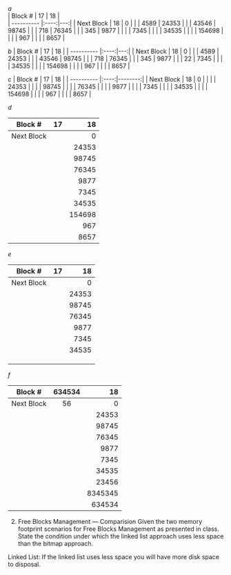 *a*                                             
    | Block #    |  17  | 18 |                  
    | ---------- |:----:|---:|
    | Next Block |  18  | 0  |
    |            | 4589 | 24353 |
    |            | 43546 | 98745 |
    |            | 718 | 76345 |
    |            | 345 | 9877 |
    |            |     | 7345 |
    |            |     | 34535 |
    |            |     | 154698 |
    |            |     | 967 |
    |            |     | 8657 |

*b*
| Block #    |  17  | 18 |
| ---------- |:----:|---:|
| Next Block |  18  | 0  |
|            | 4589 | 24353 |
|            | 43546 | 98745 |
|            | 718 | 76345 |
|            | 345 | 9877 |
|            | 22  | 7345 |
|            |     | 34535 |
|            |     | 154698 |
|            |     | 967 |
|            |     | 8657 |

*c*
| Block #    |  17  | 18      |
| ---------- |:----:|--------:|
| Next Block |  18  | 0       |
|            |      | 24353   |
|            |      | 98745   |
|            |      | 76345   |
|            |      | 9877    |
|            |      | 7345    |
|            |      | 34535   |
|            |      | 154698  |
|            |      | 967     |
|            |      | 8657    |

*d*

| Block #    |17      | 18      |
| ---------- |:----:|--------:|
| Next Block |      | 0       |
|            |      | 24353   |
|            |      | 98745   |
|            |      | 76345   |
|            |      | 9877    |
|            |      | 7345    |
|            |      | 34535   |
|            |      | 154698  |
|            |      | 967     |
|            |      |   8657  |

*e*

| Block #    |  17    | 18    |
| ---------- |:----:|--------:|
| Next Block |      | 0       |
|            |      | 24353   |
|            |      | 98745   |
|            |      | 76345   |
|            |      | 9877    |
|            |      | 7345    |
|            |      | 34535   |
|            |      |         |
|            |      |         |
|            |      |         |

*f*

| Block #    | 634534 | 18      |
| ---------- |:------:|--------:|
| Next Block |    56  | 0       |
|            |        | 24353   |
|            |        | 98745   |
|            |        | 76345   |
|            |        | 9877    |
|            |        | 7345    |
|            |        | 34535   |
|            |        | 23456   |
|            |        | 8345345 |
|            |        |  634534 |

2.	Free Blocks Management — Comparision Given the two memory footprint scenarios for Free Blocks Management as presented in class. State the condition under which the linked list approach uses less space than the bitmap approach.

Linked List:
If the linked list uses less space you will have more disk space to disposal.
